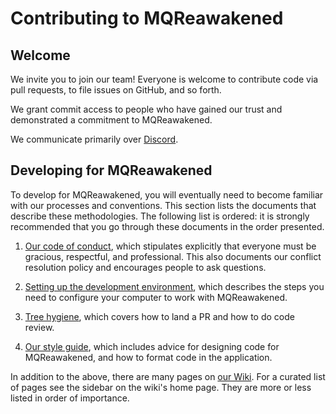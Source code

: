 # Contributing to MQReawakened

Welcome
-------

We invite you to join our team! Everyone is welcome to contribute code via pull requests, to file issues on GitHub, and so forth.

We grant commit access to people who have gained our trust and demonstrated a commitment to MQReawakened.

We communicate primarily over [Discord](https://discord.gg/sA4kmsxC7N).

Developing for MQReawakened
----------------------

To develop for MQReawakened, you will eventually need to become familiar with our processes and conventions. This section lists the documents that describe these methodologies. The following list is ordered: it is strongly recommended that you go through these documents in the order presented.

1. [Our code of conduct](CODE_OF_CONDUCT.md), which stipulates explicitly that everyone must be gracious, respectful, and professional. This also documents our conflict resolution policy and encourages people to ask questions.

2. [Setting up the development environment](https://github.com/FeroxFoxxo/MQReawakened/wiki/Setting-Up-The-Development-Environment), which describes the steps you need to configure your computer to work with MQReawakened.

3. [Tree hygiene](https://github.com/FeroxFoxxo/MQReawakened/wiki/Tree-Hygiene), which covers how to land a PR and how to do code review.

4. [Our style guide](https://github.com/FeroxFoxxo/MQReawakened/wiki/Style-Guide), which includes advice for designing code for MQReawakened, and how to format code in the application.

In addition to the above, there are many pages on [our Wiki](https://github.com/FeroxFoxxo/MQReawakened/wiki). For a curated list of pages see the sidebar on the wiki's home page. They are more or less listed in order of importance.
